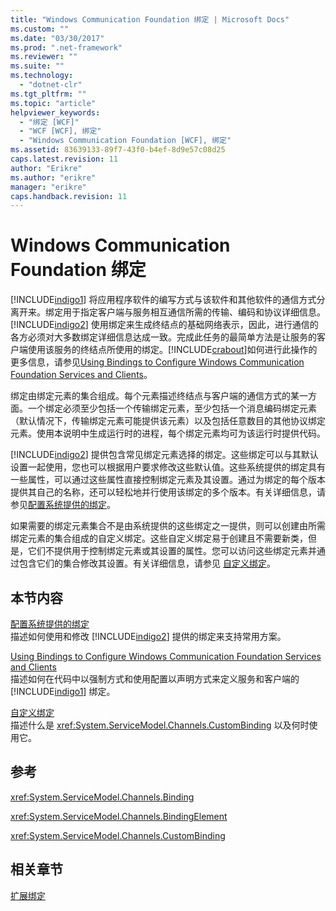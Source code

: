 ```yaml
---
title: "Windows Communication Foundation 绑定 | Microsoft Docs"
ms.custom: ""
ms.date: "03/30/2017"
ms.prod: ".net-framework"
ms.reviewer: ""
ms.suite: ""
ms.technology: 
  - "dotnet-clr"
ms.tgt_pltfrm: ""
ms.topic: "article"
helpviewer_keywords: 
  - "绑定 [WCF]"
  - "WCF [WCF], 绑定"
  - "Windows Communication Foundation [WCF], 绑定"
ms.assetid: 83639133-89f7-43f0-b4ef-8d9e57c08d25
caps.latest.revision: 11
author: "Erikre"
ms.author: "erikre"
manager: "erikre"
caps.handback.revision: 11
---
```

# Windows Communication Foundation 绑定
[!INCLUDE[indigo1](../../../../includes/indigo1-md.md)] 将应用程序软件的编写方式与该软件和其他软件的通信方式分离开来。绑定用于指定客户端与服务相互通信所需的传输、编码和协议详细信息。[!INCLUDE[indigo2](../../../../includes/indigo2-md.md)] 使用绑定来生成终结点的基础网络表示，因此，进行通信的各方必须对大多数绑定详细信息达成一致。完成此任务的最简单方法是让服务的客户端使用该服务的终结点所使用的绑定。[!INCLUDE[crabout](../../../../includes/crabout-md.md)]如何进行此操作的更多信息，请参见[Using Bindings to Configure Windows Communication Foundation Services and Clients](http://msdn.microsoft.com/zh-cn/bd8b277b-932f-472f-a42a-b02bb5257dfb)。  
  
 绑定由绑定元素的集合组成。每个元素描述终结点与客户端的通信方式的某一方面。一个绑定必须至少包括一个传输绑定元素，至少包括一个消息编码绑定元素（默认情况下，传输绑定元素可能提供该元素）以及包括任意数目的其他协议绑定元素。使用本说明中生成运行时的进程，每个绑定元素均可为该运行时提供代码。  
  
 [!INCLUDE[indigo2](../../../../includes/indigo2-md.md)] 提供包含常见绑定元素选择的绑定。这些绑定可以与其默认设置一起使用，您也可以根据用户要求修改这些默认值。这些系统提供的绑定具有一些属性，可以通过这些属性直接控制绑定元素及其设置。通过为绑定的每个版本提供其自己的名称，还可以轻松地并行使用该绑定的多个版本。有关详细信息，请参见[配置系统提供的绑定](../../../../docs/framework/wcf/feature-details/configuring-system-provided-bindings.md)。  
  
 如果需要的绑定元素集合不是由系统提供的这些绑定之一提供，则可以创建由所需绑定元素的集合组成的自定义绑定。这些自定义绑定易于创建且不需要新类，但是，它们不提供用于控制绑定元素或其设置的属性。您可以访问这些绑定元素并通过包含它们的集合修改其设置。有关详细信息，请参见 [自定义绑定](../../../../docs/framework/wcf/extending/custom-bindings.md)。  
  
## 本节内容  
 [配置系统提供的绑定](../../../../docs/framework/wcf/feature-details/configuring-system-provided-bindings.md)  
 描述如何使用和修改 [!INCLUDE[indigo2](../../../../includes/indigo2-md.md)] 提供的绑定来支持常用方案。  
  
 [Using Bindings to Configure Windows Communication Foundation Services and Clients](http://msdn.microsoft.com/zh-cn/bd8b277b-932f-472f-a42a-b02bb5257dfb)  
 描述如何在代码中以强制方式和使用配置以声明方式来定义服务和客户端的 [!INCLUDE[indigo1](../../../../includes/indigo1-md.md)] 绑定。  
  
 [自定义绑定](../../../../docs/framework/wcf/extending/custom-bindings.md)  
 描述什么是 <xref:System.ServiceModel.Channels.CustomBinding> 以及何时使用它。  
  
## 参考  
 <xref:System.ServiceModel.Channels.Binding>  
  
 <xref:System.ServiceModel.Channels.BindingElement>  
  
 <xref:System.ServiceModel.Channels.CustomBinding>  
  
## 相关章节  
 [扩展绑定](../../../../docs/framework/wcf/extending/extending-bindings.md)
